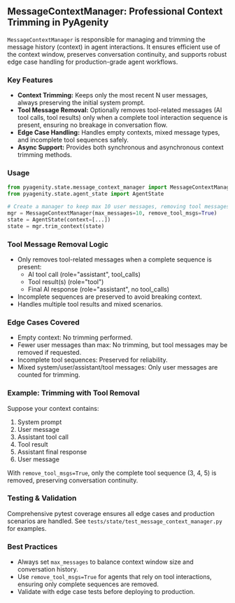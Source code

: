 ## MessageContextManager: Professional Context Trimming in PyAgenity

`MessageContextManager` is responsible for managing and trimming the message history (context) in agent interactions. It ensures efficient use of the context window, preserves conversation continuity, and supports robust edge case handling for production-grade agent workflows.

### Key Features

- **Context Trimming:** Keeps only the most recent N user messages, always preserving the initial system prompt.
- **Tool Message Removal:** Optionally removes tool-related messages (AI tool calls, tool results) only when a complete tool interaction sequence is present, ensuring no breakage in conversation flow.
- **Edge Case Handling:** Handles empty contexts, mixed message types, and incomplete tool sequences safely.
- **Async Support:** Provides both synchronous and asynchronous context trimming methods.

### Usage

```python
from pyagenity.state.message_context_manager import MessageContextManager
from pyagenity.state.agent_state import AgentState

# Create a manager to keep max 10 user messages, removing tool messages
mgr = MessageContextManager(max_messages=10, remove_tool_msgs=True)
state = AgentState(context=[...])
state = mgr.trim_context(state)
```

### Tool Message Removal Logic

- Only removes tool-related messages when a complete sequence is present:
	- AI tool call (role="assistant", tool_calls)
	- Tool result(s) (role="tool")
	- Final AI response (role="assistant", no tool_calls)
- Incomplete sequences are preserved to avoid breaking context.
- Handles multiple tool results and mixed scenarios.

### Edge Cases Covered

- Empty context: No trimming performed.
- Fewer user messages than max: No trimming, but tool messages may be removed if requested.
- Incomplete tool sequences: Preserved for reliability.
- Mixed system/user/assistant/tool messages: Only user messages are counted for trimming.

### Example: Trimming with Tool Removal

Suppose your context contains:

1. System prompt
2. User message
3. Assistant tool call
4. Tool result
5. Assistant final response
6. User message

With `remove_tool_msgs=True`, only the complete tool sequence (3, 4, 5) is removed, preserving conversation continuity.

### Testing & Validation

Comprehensive pytest coverage ensures all edge cases and production scenarios are handled. See `tests/state/test_message_context_manager.py` for examples.

### Best Practices

- Always set `max_messages` to balance context window size and conversation history.
- Use `remove_tool_msgs=True` for agents that rely on tool interactions, ensuring only complete sequences are removed.
- Validate with edge case tests before deploying to production.
